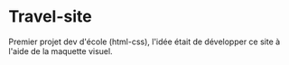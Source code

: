 # Travel-site
Premier projet dev d'école (html-css), l'idée était de développer ce site à l'aide de la maquette visuel.
